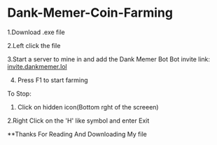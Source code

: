 # Dank-Memer-Coin-Farming

1.Download .exe file

2.Left click the file

3.Start a server to mine in and add the Dank Memer Bot
Bot invite link: [invite.dankmemer.lol](url)

4. Press  F1 to start farming

To Stop:

1. Click on hidden icon(Bottom rght of the screeen)

2.Right Click on the 'H' like symbol and enter Exit

**Thanks For Reading And Downloading My file
